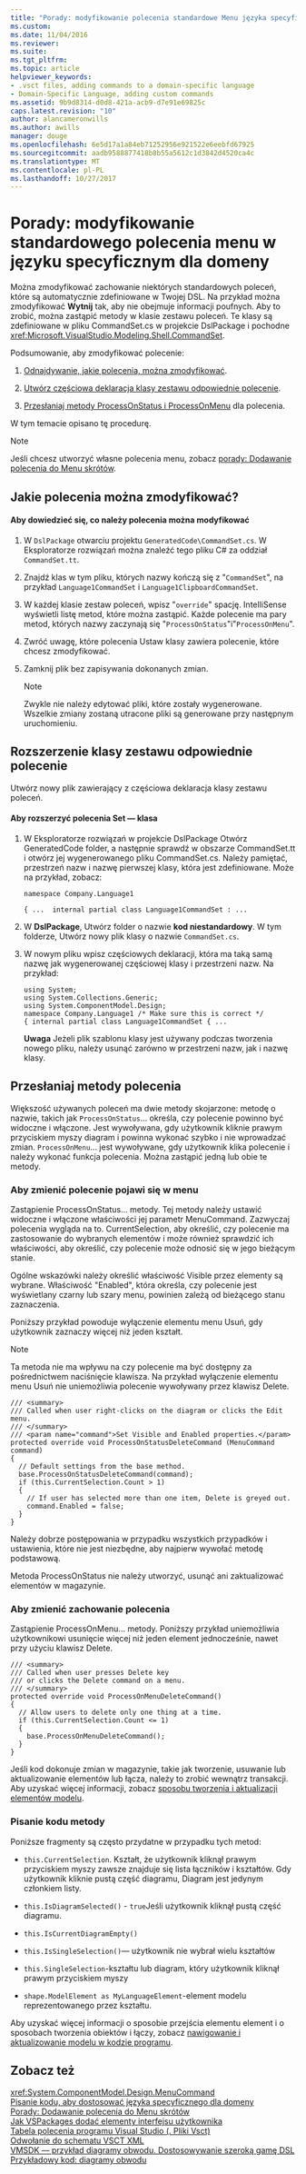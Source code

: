 ```yaml
---
title: "Porady: modyfikowanie polecenia standardowe Menu języka specyficznego dla domeny | Dokumentacja firmy Microsoft"
ms.custom: 
ms.date: 11/04/2016
ms.reviewer: 
ms.suite: 
ms.tgt_pltfrm: 
ms.topic: article
helpviewer_keywords:
- .vsct files, adding commands to a domain-specific language
- Domain-Specific Language, adding custom commands
ms.assetid: 9b9d8314-d0d8-421a-acb9-d7e91e69825c
caps.latest.revision: "10"
author: alancameronwills
ms.author: awills
manager: douge
ms.openlocfilehash: 6e5d17a1a84eb71252956e921522e6eebfd67925
ms.sourcegitcommit: aadb9588877418b8b55a5612c1d3842d4520ca4c
ms.translationtype: MT
ms.contentlocale: pl-PL
ms.lasthandoff: 10/27/2017
---
```

# <a name="how-to-modify-a-standard-menu-command-in-a-domain-specific-language"></a>Porady: modyfikowanie standardowego polecenia menu w języku specyficznym dla domeny
Można zmodyfikować zachowanie niektórych standardowych poleceń, które są automatycznie zdefiniowane w Twojej DSL. Na przykład można zmodyfikować **Wytnij** tak, aby nie obejmuje informacji poufnych. Aby to zrobić, można zastąpić metody w klasie zestawu poleceń. Te klasy są zdefiniowane w pliku CommandSet.cs w projekcie DslPackage i pochodne <xref:Microsoft.VisualStudio.Modeling.Shell.CommandSet>.  
  
 Podsumowanie, aby zmodyfikować polecenie:  
  
1.  [Odnajdywanie, jakie polecenia, można zmodyfikować](#what).  
  
2.  [Utwórz częściowa deklaracja klasy zestawu odpowiednie polecenie](#extend).  
  
3.  [Przesłaniaj metody ProcessOnStatus i ProcessOnMenu](#override) dla polecenia.  
  
 W tym temacie opisano tę procedurę.  
  
> [!NOTE]
>  Jeśli chcesz utworzyć własne polecenia menu, zobacz [porady: Dodawanie polecenia do Menu skrótów](../modeling/how-to-add-a-command-to-the-shortcut-menu.md).  
  
##  <a name="what"></a>Jakie polecenia można zmodyfikować?  
  
#### <a name="to-discover-what-commands-you-can-modify"></a>Aby dowiedzieć się, co należy polecenia można modyfikować  
  
1.  W `DslPackage` otwarciu projektu `GeneratedCode\CommandSet.cs`. W Eksploratorze rozwiązań można znaleźć tego pliku C# za oddział `CommandSet.tt`.  
  
2.  Znajdź klas w tym pliku, których nazwy kończą się z "`CommandSet`", na przykład `Language1CommandSet` i `Language1ClipboardCommandSet`.  
  
3.  W każdej klasie zestaw poleceń, wpisz "`override`" spację. IntelliSense wyświetli listę metod, które można zastąpić. Każde polecenie ma pary metod, których nazwy zaczynają się "`ProcessOnStatus`"i"`ProcessOnMenu`".  
  
4.  Zwróć uwagę, które polecenia Ustaw klasy zawiera polecenie, które chcesz zmodyfikować.  
  
5.  Zamknij plik bez zapisywania dokonanych zmian.  
  
    > [!NOTE]
    >  Zwykle nie należy edytować pliki, które zostały wygenerowane. Wszelkie zmiany zostaną utracone pliki są generowane przy następnym uruchomieniu.  
  
##  <a name="extend"></a>Rozszerzenie klasy zestawu odpowiednie polecenie  
 Utwórz nowy plik zawierający z częściowa deklaracja klasy zestawu poleceń.  
  
#### <a name="to-extend-the-command-set-class"></a>Aby rozszerzyć polecenia Set — klasa  
  
1.  W Eksploratorze rozwiązań w projekcie DslPackage Otwórz GeneratedCode folder, a następnie sprawdź w obszarze CommandSet.tt i otwórz jej wygenerowanego pliku CommandSet.cs. Należy pamiętać, przestrzeń nazw i nazwę pierwszej klasy, która jest zdefiniowane. Może na przykład, zobacz:  
  
     `namespace Company.Language1`  
  
     `{ ...  internal partial class Language1CommandSet : ...`  
  
2.  W **DslPackage**, Utwórz folder o nazwie **kod niestandardowy**. W tym folderze, Utwórz nowy plik klasy o nazwie `CommandSet.cs`.  
  
3.  W nowym pliku wpisz częściowych deklaracji, która ma taką samą nazwę jak wygenerowanej częściowej klasy i przestrzeni nazw. Na przykład:  
  
    ```  
    using System;  
    using System.Collections.Generic;  
    using System.ComponentModel.Design;  
    namespace Company.Language1 /* Make sure this is correct */  
    { internal partial class Language1CommandSet { ...  
    ```  
  
     **Uwaga** Jeżeli plik szablonu klasy jest używany podczas tworzenia nowego pliku, należy usunąć zarówno w przestrzeni nazw, jak i nazwę klasy.  
  
##  <a name="override"></a>Przesłaniaj metody polecenia  
 Większość używanych poleceń ma dwie metody skojarzone: metodę o nazwie, takich jak `ProcessOnStatus`... określa, czy polecenie powinno być widoczne i włączone. Jest wywoływana, gdy użytkownik kliknie prawym przyciskiem myszy diagram i powinna wykonać szybko i nie wprowadzać zmian. `ProcessOnMenu`... jest wywoływane, gdy użytkownik klika polecenie i należy wykonać funkcja polecenia. Można zastąpić jedną lub obie te metody.  
  
### <a name="to-change-when-the-command-appears-on-a-menu"></a>Aby zmienić polecenie pojawi się w menu  
 Zastąpienie ProcessOnStatus... metody. Tej metody należy ustawić widoczne i włączone właściwości jej parametr MenuCommand. Zazwyczaj polecenia wygląda na to. CurrentSelection, aby określić, czy polecenie ma zastosowanie do wybranych elementów i może również sprawdzić ich właściwości, aby określić, czy polecenie może odnosić się w jego bieżącym stanie.  
  
 Ogólne wskazówki należy określić właściwość Visible przez elementy są wybrane. Właściwość "Enabled", która określa, czy polecenie jest wyświetlany czarny lub szary menu, powinien zależą od bieżącego stanu zaznaczenia.  
  
 Poniższy przykład powoduje wyłączenie elementu menu Usuń, gdy użytkownik zaznaczy więcej niż jeden kształt.  
  
> [!NOTE]
>  Ta metoda nie ma wpływu na czy polecenie ma być dostępny za pośrednictwem naciśnięcie klawisza. Na przykład wyłączenie elementu menu Usuń nie uniemożliwia polecenie wywoływany przez klawisz Delete.  
  
```  
/// <summary>  
/// Called when user right-clicks on the diagram or clicks the Edit menu.  
/// </summary>  
/// <param name="command">Set Visible and Enabled properties.</param>  
protected override void ProcessOnStatusDeleteCommand (MenuCommand command)  
{  
  // Default settings from the base method.  
  base.ProcessOnStatusDeleteCommand(command);  
  if (this.CurrentSelection.Count > 1)  
  {  
    // If user has selected more than one item, Delete is greyed out.  
    command.Enabled = false;  
  }  
}  
```  
  
 Należy dobrze postępowania w przypadku wszystkich przypadków i ustawienia, które nie jest niezbędne, aby najpierw wywołać metodę podstawową.  
  
 Metoda ProcessOnStatus nie należy utworzyć, usunąć ani zaktualizować elementów w magazynie.  
  
### <a name="to-change-the-behavior-of-the-command"></a>Aby zmienić zachowanie polecenia  
 Zastąpienie ProcessOnMenu... metody. Poniższy przykład uniemożliwia użytkownikowi usunięcie więcej niż jeden element jednocześnie, nawet przy użyciu klawisz Delete.  
  
```  
/// <summary>  
/// Called when user presses Delete key   
/// or clicks the Delete command on a menu.  
/// </summary>  
protected override void ProcessOnMenuDeleteCommand()  
{  
  // Allow users to delete only one thing at a time.  
  if (this.CurrentSelection.Count <= 1)  
  {  
    base.ProcessOnMenuDeleteCommand();  
  }  
}  
```  
  
 Jeśli kod dokonuje zmian w magazynie, takie jak tworzenie, usuwanie lub aktualizowanie elementów lub łącza, należy to zrobić wewnątrz transakcji. Aby uzyskać więcej informacji, zobacz [sposobu tworzenia i aktualizacji elementów modelu](../modeling/how-to-modify-a-standard-menu-command-in-a-domain-specific-language.md).  
  
### <a name="writing-the-code-of-the-methods"></a>Pisanie kodu metody  
 Poniższe fragmenty są często przydatne w przypadku tych metod:  
  
-   `this.CurrentSelection`. Kształt, że użytkownik kliknął prawym przyciskiem myszy zawsze znajduje się lista łączników i kształtów. Gdy użytkownik kliknie pustą część diagramu, Diagram jest jedynym członkiem listy.  
  
-   `this.IsDiagramSelected()` - `true`Jeśli użytkownik kliknął pustą część diagramu.  
  
-   `this.IsCurrentDiagramEmpty()`  
  
-   `this.IsSingleSelection()`— użytkownik nie wybrał wielu kształtów  
  
-   `this.SingleSelection`-kształtu lub diagram, który użytkownik kliknął prawym przyciskiem myszy  
  
-   `shape.ModelElement as MyLanguageElement`-element modelu reprezentowanego przez kształtu.  
  
 Aby uzyskać więcej informacji o sposobie przejścia elementu element i o sposobach tworzenia obiektów i łączy, zobacz [nawigowanie i aktualizowanie modelu w kodzie programu](../modeling/navigating-and-updating-a-model-in-program-code.md).  
  
## <a name="see-also"></a>Zobacz też  
 <xref:System.ComponentModel.Design.MenuCommand>   
 [Pisanie kodu, aby dostosować języka specyficznego dla domeny](../modeling/writing-code-to-customise-a-domain-specific-language.md)   
 [Porady: Dodawanie polecenia do Menu skrótów](../modeling/how-to-add-a-command-to-the-shortcut-menu.md)   
 [Jak VSPackages dodać elementy interfejsu użytkownika](../extensibility/internals/how-vspackages-add-user-interface-elements.md)   
 [Tabela polecenia programu Visual Studio (. Pliki Vsct)](../extensibility/internals/visual-studio-command-table-dot-vsct-files.md)   
 [Odwołanie do schematu VSCT XML](../extensibility/vsct-xml-schema-reference.md)   
 [VMSDK — przykład diagramy obwodu. Dostosowywanie szeroką gamę DSL](http://code.msdn.microsoft.com/Visualization-Modeling-SDK-763778e8)   
 [Przykładowy kod: diagramy obwodu](http://code.msdn.microsoft.com/Visualization-Modeling-SDK-763778e8)
